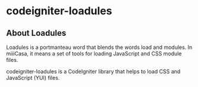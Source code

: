 codeigniter-loadules
====================

## About Loadules

Loadules is a portmanteau word that blends the words load and modules.
In miiiCasa, it means a set of tools for loading JavaScript and CSS module files.

codeigniter-loadules is a CodeIgniter library that helps to load CSS and JavaScript (YUI) files.

